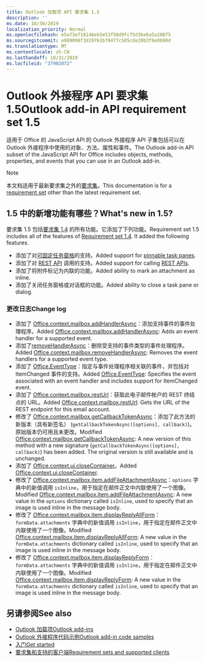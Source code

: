 ```yaml
---
title: Outlook 加载项 API 要求集 1.5
description: ''
ms.date: 10/30/2019
localization_priority: Normal
ms.openlocfilehash: e5a73e718146eb5e53f50d9fc75d3be6a5a10875
ms.sourcegitcommit: e989096f3d19761bf8477c585cde20b3f8e0b90d
ms.translationtype: MT
ms.contentlocale: zh-CN
ms.lasthandoff: 10/31/2019
ms.locfileid: "37902072"
---
```

# <a name="outlook-add-in-api-requirement-set-15"></a><span data-ttu-id="6a42a-102">Outlook 外接程序 API 要求集 1.5</span><span class="sxs-lookup"><span data-stu-id="6a42a-102">Outlook add-in API requirement set 1.5</span></span>

<span data-ttu-id="6a42a-103">适用于 Office 的 JavaScript API 的 Outlook 外接程序 API 子集包括可以在 Outlook 外接程序中使用的对象、方法、属性和事件。</span><span class="sxs-lookup"><span data-stu-id="6a42a-103">The Outlook add-in API subset of the JavaScript API for Office includes objects, methods, properties, and events that you can use in an Outlook add-in.</span></span>

> [!NOTE]
> <span data-ttu-id="6a42a-104">本文档适用于最新要求集之外的[要求集](/office/dev/add-ins/reference/requirement-sets/outlook-api-requirement-sets)。</span><span class="sxs-lookup"><span data-stu-id="6a42a-104">This documentation is for a [requirement set](/office/dev/add-ins/reference/requirement-sets/outlook-api-requirement-sets) other than the latest requirement set.</span></span>

## <a name="whats-new-in-15"></a><span data-ttu-id="6a42a-105">1.5 中的新增功能有哪些？</span><span class="sxs-lookup"><span data-stu-id="6a42a-105">What's new in 1.5?</span></span>

<span data-ttu-id="6a42a-p101">要求集 1.5 包括[要求集 1.4](../requirement-set-1.4/outlook-requirement-set-1.4.md) 的所有功能。它添加了下列功能。</span><span class="sxs-lookup"><span data-stu-id="6a42a-p101">Requirement set 1.5 includes all of the features of [Requirement set 1.4](../requirement-set-1.4/outlook-requirement-set-1.4.md). It added the following features.</span></span>

- <span data-ttu-id="6a42a-108">添加了对[可固定任务窗格](/outlook/add-ins/pinnable-taskpane)的支持。</span><span class="sxs-lookup"><span data-stu-id="6a42a-108">Added support for [pinnable task panes](/outlook/add-ins/pinnable-taskpane).</span></span>
- <span data-ttu-id="6a42a-109">添加了对 [REST API](/outlook/add-ins/use-rest-api) 调用的支持。</span><span class="sxs-lookup"><span data-stu-id="6a42a-109">Added support for calling [REST APIs](/outlook/add-ins/use-rest-api).</span></span>
- <span data-ttu-id="6a42a-110">添加了将附件标记为内联的功能。</span><span class="sxs-lookup"><span data-stu-id="6a42a-110">Added ability to mark an attachment as inline.</span></span>
- <span data-ttu-id="6a42a-111">添加了关闭任务窗格或对话框的功能。</span><span class="sxs-lookup"><span data-stu-id="6a42a-111">Added ability to close a task pane or dialog.</span></span>

### <a name="change-log"></a><span data-ttu-id="6a42a-112">更改日志</span><span class="sxs-lookup"><span data-stu-id="6a42a-112">Change log</span></span>

- <span data-ttu-id="6a42a-113">添加了 [Office.context.mailbox.addHandlerAsync](office.context.mailbox.md#addhandlerasynceventtype-handler-options-callback)：添加支持事件的事件处理程序。</span><span class="sxs-lookup"><span data-stu-id="6a42a-113">Added [Office.context.mailbox.addHandlerAsync](office.context.mailbox.md#addhandlerasynceventtype-handler-options-callback): Adds an event handler for a supported event.</span></span>
- <span data-ttu-id="6a42a-114">添加了[removeHandlerAsync](office.context.mailbox.md#removehandlerasynceventtype-options-callback)：删除受支持的事件类型的事件处理程序。</span><span class="sxs-lookup"><span data-stu-id="6a42a-114">Added [Office.context.mailbox.removeHandlerAsync](office.context.mailbox.md#removehandlerasynceventtype-options-callback): Removes the event handlers for a supported event type.</span></span>
- <span data-ttu-id="6a42a-115">添加了 [Office.EventType](office.md#eventtype-string)：指定与事件处理程序相关联的事件，并包括对 ItemChanged 事件的支持。</span><span class="sxs-lookup"><span data-stu-id="6a42a-115">Added [Office.EventType](office.md#eventtype-string): Specifies the event associated with an event handler and includes support for ItemChanged event.</span></span>
- <span data-ttu-id="6a42a-116">添加了 [Office.context.mailbox.restUrl](office.context.mailbox.md#resturl-string)：获取此电子邮件帐户的 REST 终结点的 URL。</span><span class="sxs-lookup"><span data-stu-id="6a42a-116">Added [Office.context.mailbox.restUrl](office.context.mailbox.md#resturl-string): Gets the URL of the REST endpoint for this email account.</span></span>
- <span data-ttu-id="6a42a-p102">修改了 [Office.context.mailbox.getCallbackTokenAsync](office.context.mailbox.md#getcallbacktokenasyncoptions-callback)：添加了此方法的新版本（具有新签名） (`getCallbackTokenAsync([options], callback)`)。原始版本仍可用且未更改。</span><span class="sxs-lookup"><span data-stu-id="6a42a-p102">Modified [Office.context.mailbox.getCallbackTokenAsync](office.context.mailbox.md#getcallbacktokenasyncoptions-callback): A new version of this method with a new signature (`getCallbackTokenAsync([options], callback)`) has been added. The original version is still available and is unchanged.</span></span>
- <span data-ttu-id="6a42a-119">添加了 [Office.context.ui.closeContainer](/javascript/api/office/office.ui#closecontainer--)。</span><span class="sxs-lookup"><span data-stu-id="6a42a-119">Added [Office.context.ui.closeContainer](/javascript/api/office/office.ui#closecontainer--).</span></span>
- <span data-ttu-id="6a42a-120">修改了 [Office.context.mailbox.item.addFileAttachmentAsync](office.context.mailbox.item.md#addfileattachmentasyncuri-attachmentname-options-callback)：`options` 字典中的新值调用 `isInline`，用于指定在邮件正文中内联使用了一个图像。</span><span class="sxs-lookup"><span data-stu-id="6a42a-120">Modified [Office.context.mailbox.item.addFileAttachmentAsync](office.context.mailbox.item.md#addfileattachmentasyncuri-attachmentname-options-callback): A new value in the `options` dictionary called `isInline`, used to specify that an image is used inline in the message body.</span></span>
- <span data-ttu-id="6a42a-121">修改了 [Office.context.mailbox.item.displayReplyAllForm](office.context.mailbox.item.md#displayreplyallformformdata-callback)：`formData.attachments` 字典中的新值调用 `isInline`，用于指定在邮件正文中内联使用了一个图像。</span><span class="sxs-lookup"><span data-stu-id="6a42a-121">Modified [Office.context.mailbox.item.displayReplyAllForm](office.context.mailbox.item.md#displayreplyallformformdata-callback): A new value in the `formData.attachments` dictionary called `isInline`, used to specify that an image is used inline in the message body.</span></span>
- <span data-ttu-id="6a42a-122">修改了 [Office.context.mailbox.item.displayReplyForm](office.context.mailbox.item.md#displayreplyformformdata-callback)：`formData.attachments` 字典中的新值调用 `isInline`，用于指定在邮件正文中内联使用了一个图像。</span><span class="sxs-lookup"><span data-stu-id="6a42a-122">Modified [Office.context.mailbox.item.displayReplyForm](office.context.mailbox.item.md#displayreplyformformdata-callback): A new value in the `formData.attachments` dictionary called `isInline`, used to specify that an image is used inline in the message body.</span></span>

## <a name="see-also"></a><span data-ttu-id="6a42a-123">另请参阅</span><span class="sxs-lookup"><span data-stu-id="6a42a-123">See also</span></span>

- [<span data-ttu-id="6a42a-124">Outlook 加载项</span><span class="sxs-lookup"><span data-stu-id="6a42a-124">Outlook add-ins</span></span>](/outlook/add-ins/)
- [<span data-ttu-id="6a42a-125">Outlook 外接程序代码示例</span><span class="sxs-lookup"><span data-stu-id="6a42a-125">Outlook add-in code samples</span></span>](https://developer.microsoft.com/outlook/gallery/?filterBy=Outlook,Samples,Add-ins)
- [<span data-ttu-id="6a42a-126">入门</span><span class="sxs-lookup"><span data-stu-id="6a42a-126">Get started</span></span>](/outlook/add-ins/quick-start)
- [<span data-ttu-id="6a42a-127">要求集和支持的客户端</span><span class="sxs-lookup"><span data-stu-id="6a42a-127">Requirement sets and supported clients</span></span>](../../requirement-sets/outlook-api-requirement-sets.md)
